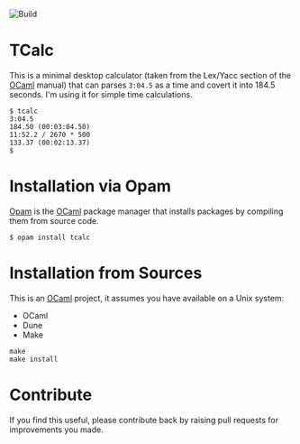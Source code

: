 

![Build](https://github.com/lindig/tcalc/workflows/CI/badge.svg)

# TCalc

This is a minimal desktop calculator (taken from the Lex/Yacc section of
the [OCaml] manual) that can parses `3:04.5` as a time and covert it
into 184.5 seconds. I'm using it for simple time calculations.

```
$ tcalc
3:04.5
184.50 (00:03:04.50)
11:52.2 / 2670 * 500
133.37 (00:02:13.37)
$ 
```

# Installation via Opam

[Opam] is the [OCaml] package manager that installs packages by
compiling them from source code.

```
$ opam install tcalc
```

# Installation from Sources

This is an [OCaml] project, it assumes you have available on a Unix
system:

* OCaml
* Dune
* Make

```
make 
make install
```

# Contribute

If you find this useful, please contribute back by raising pull
requests for improvements you made.

[OCaml]:  https://www.ocaml.org/
[Opam]:   http://opam.ocaml.org

